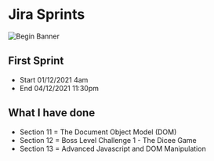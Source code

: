 

# Jira Sprints
![Begin Banner](.png)

## First Sprint
* Start 01/12/2021 4am
* End 04/12/2021 11:30pm

## What I have done
* Section 11 = The Document Object Model (DOM) 
* Section 12 = Boss Level Challenge 1 - The Dicee Game 
* Section 13 = Advanced Javascript and DOM Manipulation 